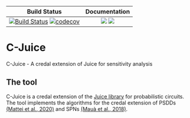 | Build Status                                                                                                                                                                                                                                                                       	|                                              Documentation                                             	|
|------------------------------------------------------------------------------------------------------------------------------------------------------------------------------------------------------------------------------------------------------------------------------------	|:------------------------------------------------------------------------------------------------------:	|
| [![Build Status](https://travis-ci.org/Juice-jl/ProbabilisticCircuits.jl.svg?branch=master)](https://travis-ci.org/Juice-jl/ProbabilisticCircuits.jl)	 [![codecov](https://codecov.io/gh/Juice-jl/ProbabilisticCircuits.jl/branch/master/graph/badge.svg)](https://codecov.io/gh/Juice-jl/ProbabilisticCircuits.jl) 	| [![](https://img.shields.io/badge/docs-stable-green.svg)](https://juice-jl.github.io/ProbabilisticCircuits.jl/stable) [![](https://img.shields.io/badge/docs-dev-blue.svg)](https://juice-jl.github.io/ProbabilisticCircuits.jl/dev) 	|



# C-Juice
C-Juice - A credal extension of Juice for sensitivity analysis

## The tool

C-Juice is a credal extension of the [Juice library](https://github.com/Juice-jl) for probabilistic circuits.
The tool implements the algorithms for the credal extension of PSDDs
[(Mattei et al., 2020)](https://www.sciencedirect.com/science/article/abs/pii/S0888613X20301845) and SPNs
[(Mauà et al., 2018)](https://www.sciencedirect.com/science/article/abs/pii/S0888613X17307223?via%3Dihub).
